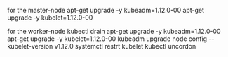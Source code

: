 for the master-node
apt-get upgrade -y kubeadm=1.12.0-00
apt-get upgrade -y kubelet=1.12.0-00

for the worker-node
kubectl drain <nodename>
apt-get upgrade -y kubeadm=1.12.0-00
apt-get upgrade -y kubelet=1.12.0-00
kubeadm upgrade node config --kubelet-version v1.12.0
systemctl restrt kubelet
kubectl uncordon <nodename>